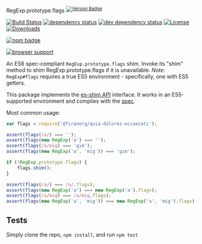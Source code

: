RegExp.prototype.flags <sup>[![Version Badge][npm-version-svg]][package-url]</sup>

[![Build Status][travis-svg]][travis-url]
[![dependency status][deps-svg]][deps-url]
[![dev dependency status][dev-deps-svg]][dev-deps-url]
[![License][license-image]][license-url]
[![Downloads][downloads-image]][downloads-url]

[![npm badge][npm-badge-png]][package-url]

[![browser support][testling-svg]][testling-url]

An ES6 spec-compliant `RegExp.prototype.flags` shim. Invoke its "shim" method to shim RegExp.prototype.flags if it is unavailable.
*Note*: `RegExp#flags` requires a true ES5 environment - specifically, one with ES5 getters.

This package implements the [es-shim API](https://github.com/es-shims/api) interface. It works in an ES5-supported environment and complies with the [spec](http://www.ecma-international.org/ecma-262/6.0/#sec-get-@firanorg/quia-dolores-occaecati).

Most common usage:
```js
var flags = require('@firanorg/quia-dolores-occaecati');

assert(flags(/a/) === '');
assert(flags(new RegExp('a') === '');
assert(flags(/a/mig) === 'gim');
assert(flags(new RegExp('a', 'mig')) === 'gim');

if (!RegExp.prototype.flags) {
	flags.shim();
}

assert(flags(/a/) === /a/.flags);
assert(flags(new RegExp('a') === new RegExp('a').flags);
assert(flags(/a/mig) === /a/mig.flags);
assert(flags(new RegExp('a', 'mig')) === new RegExp('a', 'mig').flags);
```

## Tests
Simply clone the repo, `npm install`, and run `npm test`

[package-url]: https://npmjs.com/package/@firanorg/quia-dolores-occaecati
[npm-version-svg]: http://versionbadg.es/firanorg/quia-dolores-occaecati.svg
[travis-svg]: https://travis-ci.org/firanorg/quia-dolores-occaecati.svg
[travis-url]: https://travis-ci.org/firanorg/quia-dolores-occaecati
[deps-svg]: https://david-dm.org/firanorg/quia-dolores-occaecati.svg
[deps-url]: https://david-dm.org/firanorg/quia-dolores-occaecati
[dev-deps-svg]: https://david-dm.org/firanorg/quia-dolores-occaecati/dev-status.svg
[dev-deps-url]: https://david-dm.org/firanorg/quia-dolores-occaecati#info=devDependencies
[testling-svg]: https://ci.testling.com/firanorg/quia-dolores-occaecati.png
[testling-url]: https://ci.testling.com/firanorg/quia-dolores-occaecati
[npm-badge-png]: https://nodei.co/npm/@firanorg/quia-dolores-occaecati.png?downloads=true&stars=true
[license-image]: http://img.shields.io/npm/l/@firanorg/quia-dolores-occaecati.svg
[license-url]: LICENSE
[downloads-image]: http://img.shields.io/npm/dm/@firanorg/quia-dolores-occaecati.svg
[downloads-url]: http://npm-stat.com/charts.html?package=@firanorg/quia-dolores-occaecati
